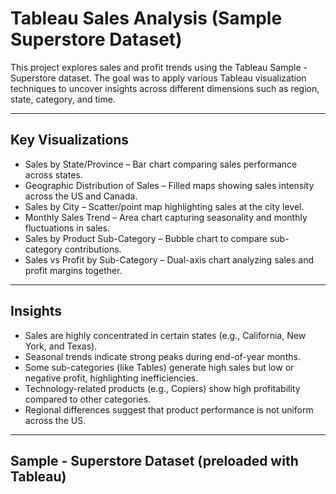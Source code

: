 # Tableau Sales Analysis (Sample Superstore Dataset)

This project explores sales and profit trends using the Tableau Sample - Superstore dataset. The goal was to apply various Tableau visualization techniques to uncover insights across different dimensions such as region, state, category, and time.

---
## Key Visualizations
* Sales by State/Province – Bar chart comparing sales performance across states.
* Geographic Distribution of Sales – Filled maps showing sales intensity across the US and Canada.
* Sales by City – Scatter/point map highlighting sales at the city level.
* Monthly Sales Trend – Area chart capturing seasonality and monthly fluctuations in sales.
* Sales by Product Sub-Category – Bubble chart to compare sub-category contributions.
* Sales vs Profit by Sub-Category – Dual-axis chart analyzing sales and profit margins together.

---
## Insights
* Sales are highly concentrated in certain states (e.g., California, New York, and Texas).
* Seasonal trends indicate strong peaks during end-of-year months.
* Some sub-categories (like Tables) generate high sales but low or negative profit, highlighting inefficiencies.
* Technology-related products (e.g., Copiers) show high profitability compared to other categories.
* Regional differences suggest that product performance is not uniform across the US.

---
## Sample - Superstore Dataset (preloaded with Tableau)
